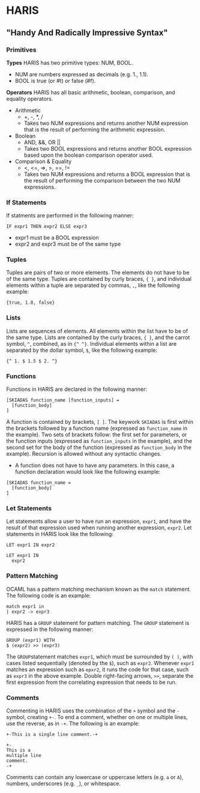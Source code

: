 # HARIS
## "Handy And Radically Impressive Syntax"

### Primitives ###

**Types**
HARIS has two primitive types: NUM, BOOL. 
* NUM are numbers expressed as decimals (e.g. 1., 1.1). 
* BOOL is true (or #t) or false (#f).

**Operators**
HARIS has all basic arithmetic, boolean, comparison, and equality operators.
* Arithmetic
  * +, -, *, /
  * Takes two NUM expressions and returns another NUM expression that is the result of performing the arithmetic expression.
* Boolean
  * AND, &&, OR ||
  * Takes two BOOL expressions and returns another BOOL expression based upon the boolean comparison operator used.
* Comparison & Equality
  * <, <=, =>, >, ==, !=
  * Takes two NUM expressions and returns a BOOL expression that is the result of performing the comparison between the two NUM expressions.


### If Statements ###
If statments are performed in the following manner:
```
IF expr1 THEN expr2 ELSE expr3
```
* expr1 must be a BOOL expression
* expr2 and expr3 must be of the same type


### Tuples ###
Tuples are pairs of two or more elements. The elements do not have to be of the same type.
Tuples are contained by curly braces, `{ }`, and individual elements within a tuple are separated by commas, `,`, like the following example:
```
{true, 1.0, false}
```

### Lists ###
Lists are sequences of elements. All elements within the list have to be of the same type. 
Lists are contained by the curly braces, `{ }`, and the carrot symbol, `^`, combined, as in `{^ ^}`. Individual elements within a list are separated by the dollar symbol, `$`, like the following example:
```
{^ 1. $ 1.5 $ 2. ^}
```

### Functions ###
Functions in HARIS are declared in the following manner:
```
[SKIADAS function_name [function_inputs] =
  [function_body]
]
```
A function is contained by brackets, `[ ]`. The keywork `SKIADAS` is first within the brackets followed by a function name (expressed as `function_name` in the example). Two sets of brackets follow: the first set for parameters, or the function inputs (expressed as `function_inputs` in the example), and the second set for the body of the function (expressed as `function_body` in the example). Recursion is allowed without any syntactic changes.
* A function does not have to have any parameters. In this case, a function declaration would look like the following example:
```
[SKIADAS function_name =
  [function_body]
]
```

### Let Statements ###
Let statements allow a user to have run an expression, `expr1`, and have the result of that expression used when running another expression, `expr2`. Let statements in HARIS look like the following:

```
LET expr1 IN expr2

LET expr1 IN
  expr2
```

### Pattern Matching ###
OCAML has a pattern matching mechanism known as the `match` statement. The following code is an example:
```
match expr1 in
| expr2 -> expr3
```
HARIS has a `GROUP` statement for pattern matching.
The `GROUP` statement is expressed in the following manner:
```
GROUP (expr1) WITH
$ (expr2) >> (expr3)
```
The `GROUP`statement matches `expr1`, which must be surrounded by `( )`, with cases listed sequentially (denoted by the `$`), such as `expr2`. Whenever `expr1` matches an expression such as `epxr2`, it runs the code for that case, such as `expr3` in the above example. Double right-facing arrows, `>>`, separate the first expression from the correlating expression that needs to be run.


### Comments ###
Commenting in HARIS uses the combination of the `+` symbol and the `-` symbol, creating `+-`. To end a comment, whether on one or multiple lines, use the reverse, as in `-+`.
The following is an example:
```
+-This is a single line comment.-+

+-
This is a
multiple line
comment.
-+
```
Comments can contain any lowercase or uppercase letters (e.g. `a` or `A`), numbers, underscores (e.g. `_`), or whitespace.
